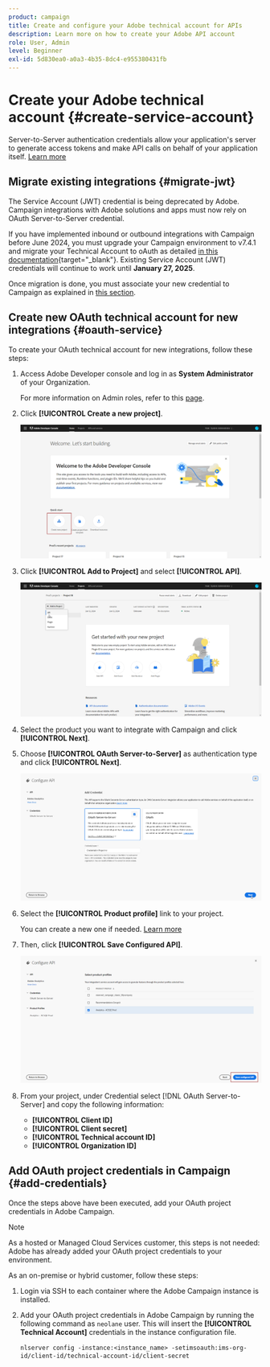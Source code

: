 ```yaml
---
product: campaign
title: Create and configure your Adobe technical account for APIs
description: Learn more on how to create your Adobe API account
role: User, Admin
level: Beginner
exl-id: 5d830ea0-a0a3-4b35-8dc4-e955380431fb
---
```

# Create your Adobe technical account {#create-service-account}

Server-to-Server authentication credentials allow your application's server to generate access tokens and make API calls on behalf of your application itself. [Learn more](https://developer.adobe.com/developer-console/docs/guides/authentication/ServerToServerAuthentication/)

## Migrate existing integrations {#migrate-jwt}

The Service Account (JWT) credential is being deprecated by Adobe. Campaign integrations with Adobe solutions and apps must now rely on OAuth Server-to-Server credential.

If you have implemented inbound or outbound integrations with Campaign before June 2024, you must upgrade your Campaign environment to v7.4.1 and migrate your Technical Account to oAuth as detailed [in this documentation](https://developer.adobe.com/developer-console/docs/guides/authentication/ServerToServerAuthentication/migration){target="_blank"}. Existing Service Account (JWT) credentials will continue to work until **January 27, 2025**.

Once migration is done, you must associate your new credential to Campaign as explained in [this section](#add-credentials).

## Create new OAuth technical account for new integrations {#oauth-service}

To create your OAuth technical account for new integrations, follow these steps:

1. Access Adobe Developer console and log in as **System Administrator** of your Organization.
   
   For more information on Admin roles, refer to this [page](https://helpx.adobe.com/enterprise/using/admin-roles.html).
   
1. Click **[!UICONTROL Create a new project]**.

    ![](assets/api-account-1.png)

1. Click **[!UICONTROL Add to Project]** and select **[!UICONTROL API]**.

    ![](assets/api-account-2.png)

1. Select the product you want to integrate with Campaign and click **[!UICONTROL Next]**.

1. Choose **[!UICONTROL OAuth Server-to-Server]** as authentication type and click **[!UICONTROL Next]**.

    ![](assets/api-account-3.png)

1. Select the **[!UICONTROL Product profile]** link to your project. 

    You can create a new one if needed. [Learn more](https://helpx.adobe.com/enterprise/using/manage-product-profiles.html)

1. Then, click **[!UICONTROL Save Configured API]**.

    ![](assets/api-account-4.png)

1. From your project, under Credential select [!DNL OAuth Server-to-Server] and copy the following information:

   * **[!UICONTROL Client ID]**
   * **[!UICONTROL Client secret]**
   * **[!UICONTROL Technical account ID]**
   * **[!UICONTROL Organization ID]**

## Add OAuth project credentials in Campaign {#add-credentials}

Once the steps above have been executed, add your OAuth project credentials in Adobe Campaign.

>[!NOTE]
>
>As a hosted or Managed Cloud Services customer, this steps is not needed: Adobe has already added your OAuth project credentials to your environment.
>

As an on-premise or hybrid customer, follow these steps:  

1. Login via SSH to each container where the Adobe Campaign instance is installed.

1. Add your OAuth project credentials in Adobe Campaign by running the following command as `neolane` user. This will insert the **[!UICONTROL Technical Account]** credentials in the instance configuration file.

    ```
    nlserver config -instance:<instance_name> -setimsoauth:ims-org-id/client-id/technical-account-id/client-secret
    ```
